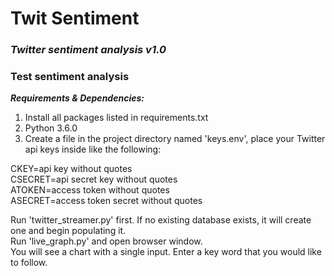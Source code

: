 # Twit Sentiment  
### _Twitter sentiment analysis  v1.0_ ###

### Test sentiment analysis ###


_***Requirements & Dependencies:***_  

1. Install all packages listed in requirements.txt
2. Python 3.6.0
3. Create a file in the project directory named 'keys.env', place your Twitter api keys inside like the following:

CKEY=api key without quotes  
CSECRET=api secret key without quotes  
ATOKEN=access token without quotes  
ASECRET=access token secret without quotes  


Run 'twitter_streamer.py' first.  If no existing database exists, it will create one and begin populating it.  
Run 'live_graph.py' and open browser window.  
You will see a chart with a single input.  Enter a key word that you would like  to follow.  




